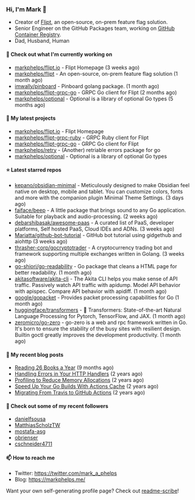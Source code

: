 ### Hi, I'm Mark 👋

* Creator of [Flipt](https://github.com/markphelps/flipt), an open-source, on-prem feature flag solution.
* Senior Engineer on the GitHub Packages team, working on [GitHub Container Registry](https://github.blog/2020-09-01-introducing-github-container-registry/).
* Dad, Husband, Human

#### 👷 Check out what I'm currently working on

- [markphelps/flipt.io](https://github.com/markphelps/flipt.io) - Flipt Homepage (3 weeks ago)
- [markphelps/flipt](https://github.com/markphelps/flipt) - An open-source, on-prem feature flag solution (1 month ago)
- [imwally/pinboard](https://github.com/imwally/pinboard) - Pinboard golang package. (1 month ago)
- [markphelps/flipt-grpc-go](https://github.com/markphelps/flipt-grpc-go) - GRPC Go client for Flipt (2 months ago)
- [markphelps/optional](https://github.com/markphelps/optional) - Optional is a library of optional Go types (5 months ago)

#### 🌱 My latest projects

- [markphelps/flipt.io](https://github.com/markphelps/flipt.io) - Flipt Homepage
- [markphelps/flipt-grpc-ruby](https://github.com/markphelps/flipt-grpc-ruby) - GRPC Ruby client for Flipt
- [markphelps/flipt-grpc-go](https://github.com/markphelps/flipt-grpc-go) - GRPC Go client for Flipt
- [markphelps/retry](https://github.com/markphelps/retry) - (Another) retriable errors package for go
- [markphelps/optional](https://github.com/markphelps/optional) - Optional is a library of optional Go types

#### ⭐️ Latest starred repos

- [kepano/obsidian-minimal](https://github.com/kepano/obsidian-minimal) - Meticulously designed to make Obsidian feel native on desktop, mobile and tablet. You can customize colors, fonts and more with the companion plugin Minimal Theme Settings. (3 days ago)
- [faiface/beep](https://github.com/faiface/beep) - A little package that brings sound to any Go application. Suitable for playback and audio-processing. (2 weeks ago)
- [debarshibasak/awesome-paas](https://github.com/debarshibasak/awesome-paas) - A curated list of PaaS, developer platforms, Self hosted PaaS, Cloud IDEs and ADNs. (3 weeks ago)
- [Mariatta/github-bot-tutorial](https://github.com/Mariatta/github-bot-tutorial) - GitHub bot tutorial using gidgethub and aiohttp (3 weeks ago)
- [thrasher-corp/gocryptotrader](https://github.com/thrasher-corp/gocryptotrader) - A cryptocurrency trading bot and framework supporting multiple exchanges written in Golang. (3 weeks ago)
- [go-shiori/go-readability](https://github.com/go-shiori/go-readability) - Go package that cleans a HTML page for better readability. (1 month ago)
- [akitasoftware/akita-cli](https://github.com/akitasoftware/akita-cli) - The Akita CLI helps you make sense of API traffic. Passively watch API traffic with apidump. Model API behavior with apispec. Compare API behavior with apidiff. (1 month ago)
- [google/gopacket](https://github.com/google/gopacket) - Provides packet processing capabilities for Go (1 month ago)
- [huggingface/transformers](https://github.com/huggingface/transformers) - 🤗 Transformers: State-of-the-art Natural Language Processing for Pytorch, TensorFlow, and JAX. (1 month ago)
- [zeromicro/go-zero](https://github.com/zeromicro/go-zero) - go-zero is a web and rpc framework written in Go. It&#39;s born to ensure the stability of the busy sites with resilient design. Builtin goctl greatly improves the development productivity. (1 month ago)

#### 📜 My recent blog posts

- [Reading 26 Books a Year](https://markphelps.me/2020/12/reading-26-books-a-year/) (9 months ago)
- [Handling Errors in Your HTTP Handlers](https://markphelps.me/2020/04/handling-errors-in-your-http-handlers/) (2 years ago)
- [Profiling to Reduce Memory Allocations](https://markphelps.me/2019/11/profiling-to-reduce-memory-allocations/) (2 years ago)
- [Speed Up Your Go Builds With Actions Cache](https://markphelps.me/2019/11/speed-up-your-go-builds-with-actions-cache/) (2 years ago)
- [Migrating From Travis to GitHub Actions](https://markphelps.me/2019/09/migrating-from-travis-to-github-actions/) (2 years ago)

#### 👯 Check out some of my recent followers

- [danielfsousa](https://github.com/danielfsousa)
- [MatthiasScholzTW](https://github.com/MatthiasScholzTW)
- [mostafa-asg](https://github.com/mostafa-asg)
- [obrienser](https://github.com/obrienser)
- [cschneider4711](https://github.com/cschneider4711)

#### 📫 How to reach me

- Twitter: https://twitter.com/mark_a_phelps
- Blog: https://markphelps.me/

Want your own self-generating profile page? Check out [readme-scribe](https://github.com/muesli/readme-scribe)!
